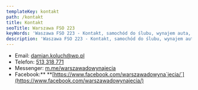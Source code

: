 ```yaml
---
templateKey: kontakt
path: /kontakt
title: Kontakt
seoTitle: Warszawa FSO 223
keyWords: 'Waszawa FSO 223 - Kontakt, samochód do ślubu, wynajem auta, ślub, okazje'
description: 'Waszawa FSO 223 - Kontakt, samochód do ślubu, wynajem auta, ślub, okazje'
---
```

* Email: <a href="mailto: damian.koluch@wp.pl">damian.koluch@wp.pl</a>
* Telefon: <a href="tel: damian.koluch@wp.pl">513 318 771 </a>
* Messenger: [m.me/warszawadowynajecia](m.me/warszawadowynajecia)
* Facebook:** **[https://www.facebook.com/warszawadowyna`jecia/`](https://www.facebook.com/warszawadowynajecia/)
